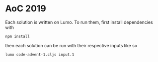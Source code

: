 # AoC 2019

Each solution is written on Lumo. To run them, first install dependencies with

    npm install

then each solution can be run with their respective inputs like so

    lumo code-advent-1.cljs input.1
